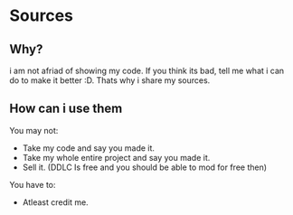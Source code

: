 # Sources
## Why?
i am not afriad of showing my code. If you think its bad, tell me what i can do to make it better :D. Thats why i share my sources.
## How can i use them
You may not:
* Take my code and say you made it.
* Take my whole entire project and say you made it.
* Sell it. (DDLC Is free and you should be able to mod for free then)

You have to:
* Atleast credit me.
